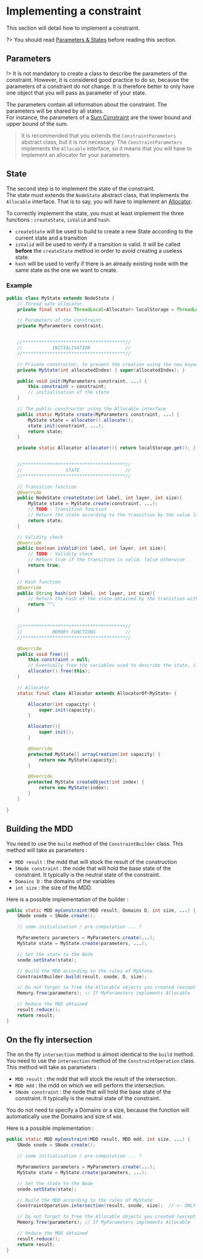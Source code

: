 # Implementing a constraint <!-- {docsify-ignore-all} -->

This section will detail how to implement a constraint.  

?> You should read [Parameters & States](parameters-and-states) before reading this section.

## Parameters

!> It is not mandatory to create a class to describe the parameters of the constraint. However, it is considered good practice to do so, because the parameters of a constraint do not change. It is therefore better to only have one object that you will pass as parameter of your state.

The parameters contain all information about the constraint. The parameters will be shared by all states.  
For instance, the parameters of a [Sum Constraint](mddbuilder?id=sum) are the lower bound and upper bound of the sum.  

> It is recommended that you extends the `ConstraintParameters` abstract class, but it is not necessary. The `ConstraintParameters` implements the `Allocable` interface, so it means that you will have to implement an allocator for your parameters.


## State

The second step is to implement the state of the constraint.  
The state must extends the `NodeState` abstract class, that implements the `Allocable` interface. That is to say, you will have to implement an [Allocator](allocatorof).  

To correctly implement the state, you must at least implement the three functions : `createState`, `isValid` and `hash`.

- `createState` will be used to build to create a new State according to the current state and a transition
- `isValid` will be used to verify if a transition is valid. It will be called **before** the `createState` method in order to avoid creating a useless state.
- `hash` will be used to verify if there is an already existing node with the same state as the one we want to create. 

### Example
```java
public class MyState extends NodeState {
    // Thread safe allocator
    private final static ThreadLocal<Allocator> localStorage = ThreadLocal.withInitial(Allocator::new);

    // Parameters of the constraint
    private MyParameters constraint;


    //**************************************//
    //           INITIALISATION             //
    //**************************************//

    // Private constructor, to prevent the creation using the new keyword
    private MyState(int allocatedIndex) { super(allocatedIndex); }

    public void init(MyParameters constraint, ...) {
    	this.constraint = constraint;
    	// initialisation of the state
    }

    // The public constructor using the Allocable interface
    public static MyState create(MyParameters constraint, ...) {
    	MyState state = allocator().allocate();
    	state.init(constraint, ...);
    	return state;
    }

    private static Allocator allocator(){ return localStorage.get(); }
    

    //**************************************//
    //                STATE                 //
    //**************************************//

    // Transition function
    @Override
    public NodeState createState(int label, int layer, int size){
    	MyState state = MyState.create(constraint, ...);
    	// TODO : Transition function
    	// Return the state according to the transition by the value label
    	return state;
    }

    // Validity check
    @Override
    public boolean isValid(int label, int layer, int size){
    	// TODO : Validity check
    	// Return true if the transition is valid, false otherwise
    	return true;
    }

    // Hash function
    @Override
    public String hash(int label, int layer, int size){
    	// Return the hash of the state obtained by the transition with value label
    	return "";
    }


    //**************************************//
    //           MEMORY FUNCTIONS           //
    //**************************************//

    @Override
    public void free(){
        this.constraint = null;
        // Eventually free the variables used to describe the state, if possible
        allocator().free(this);
    }

    // Allocator
    static final class Allocator extends AllocatorOf<MyState> {

        Allocator(int capacity) {
            super.init(capacity);
        }

        Allocator(){
            super.init();
        }

        @Override
        protected MyState[] arrayCreation(int capacity) {
            return new MyState[capacity];
        }

        @Override
        protected MyState createObject(int index) {
            return new MyState(index);
        }
    }

}
```

## Building the MDD

You need to use the `build` method of the `ConstraintBuilder` class. This method will take as parameters :
- `MDD result` : the mdd that will stock the result of the construction
- `SNode constraint` : the node that will hold the base state of the constraint. It typically is the neutral state of the constraint.
- `Domains D` : the domains of the variables
- `int size` : the size of the MDD.

Here is a possible implementation of the builder :

```java
public static MDD myConstraint(MDD result, Domains D, int size, ...) {
	SNode snode = SNode.create();

	// some initialisation / pre-computation ... ?

	MyParameters parameters = MyParameters.create(...);
	MyState state = MyState.create(parameters, ...);

	// Set the state to the Node
	snode.setState(state);

	// Build the MDD according to the rules of MyState
	ConstraintBuilder.build(result, snode, D, size);

	// Do not forget to free the Allocable objects you created (except state and snode)
	Memory.free(parameters); // If MyParameters implements Allocable

	// Reduce the MDD obtained
	result.reduce();
	return result;
}
```

## On the fly intersection

The on the fly `intersection` method is almost identical to the `build` method.
You need to use the `intersection` method of the `ConstraintOperation` class. This method will take as parameters :
- `MDD result` : the mdd that will stock the result of the intersection.
- `MDD mdd` : the mdd on which we will perform the intersection.
- `SNode constraint` : the node that will hold the base state of the constraint. It typically is the neutral state of the constraint.

You do not need to specify a Domains or a size, because the function will automatically use the Domains and size of `mdd`.

Here is a possible implementation :

```java
public static MDD myConstraint(MDD result, MDD mdd, int size, ...) {
	SNode snode = SNode.create();

	// some initialisation / pre-computation ... ?

	MyParameters parameters = MyParameters.create(...);
	MyState state = MyState.create(parameters, ...);

	// Set the state to the Node
	snode.setState(state);

	// Build the MDD according to the rules of MyState
	ConstraintOperation.intersection(result, snode, size);	// <- ONLY LINE TO CHANGE

	// Do not forget to free the Allocable objects you created (except state and snode)
	Memory.free(parameters); // If MyParameters implements Allocable

	// Reduce the MDD obtained
	result.reduce();
	return result;
}
```